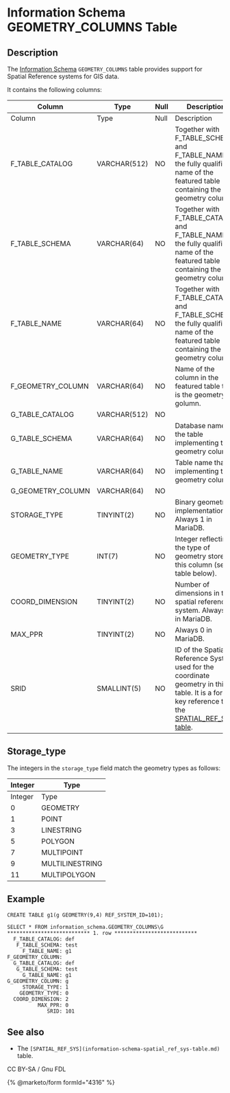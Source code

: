 
# Information Schema GEOMETRY_COLUMNS Table

## Description


The [Information Schema](../README.md) `GEOMETRY_COLUMNS` table provides support for Spatial Reference systems for GIS data.


It contains the following columns:



| Column | Type | Null | Description |
| --- | --- | --- | --- |
| Column | Type | Null | Description |
| F_TABLE_CATALOG | VARCHAR(512) | NO | Together with F_TABLE_SCHEMA and F_TABLE_NAME, the fully qualified name of the featured table containing the geometry column. |
| F_TABLE_SCHEMA | VARCHAR(64) | NO | Together with F_TABLE_CATALOG and F_TABLE_NAME, the fully qualified name of the featured table containing the geometry column. |
| F_TABLE_NAME | VARCHAR(64) | NO | Together with F_TABLE_CATALOG and F_TABLE_SCHEMA, the fully qualified name of the featured table containing the geometry column. |
| F_GEOMETRY_COLUMN | VARCHAR(64) | NO | Name of the column in the featured table that is the geometry golumn. |
| G_TABLE_CATALOG | VARCHAR(512) | NO |  |
| G_TABLE_SCHEMA | VARCHAR(64) | NO | Database name of the table implementing the geometry column. |
| G_TABLE_NAME | VARCHAR(64) | NO | Table name that is implementing the geometry column. |
| G_GEOMETRY_COLUMN | VARCHAR(64) | NO |  |
| STORAGE_TYPE | TINYINT(2) | NO | Binary geometry implementation. Always 1 in MariaDB. |
| GEOMETRY_TYPE | INT(7) | NO | Integer reflecting the type of geometry stored in this column (see table below). |
| COORD_DIMENSION | TINYINT(2) | NO | Number of dimensions in the spatial reference system. Always 2 in MariaDB. |
| MAX_PPR | TINYINT(2) | NO | Always 0 in MariaDB. |
| SRID | SMALLINT(5) | NO | ID of the Spatial Reference System used for the coordinate geometry in this table. It is a foreign key reference to the [SPATIAL_REF_SYS table](information-schema-spatial_ref_sys-table.md). |



## Storage_type


The integers in the `storage_type` field match the geometry types as follows:



| Integer | Type |
| --- | --- |
| Integer | Type |
| 0 | GEOMETRY |
| 1 | POINT |
| 3 | LINESTRING |
| 5 | POLYGON |
| 7 | MULTIPOINT |
| 9 | MULTILINESTRING |
| 11 | MULTIPOLYGON |



## Example


```
CREATE TABLE g1(g GEOMETRY(9,4) REF_SYSTEM_ID=101);

SELECT * FROM information_schema.GEOMETRY_COLUMNS\G
*************************** 1. row ***************************
  F_TABLE_CATALOG: def
   F_TABLE_SCHEMA: test
     F_TABLE_NAME: g1
F_GEOMETRY_COLUMN: 
  G_TABLE_CATALOG: def
   G_TABLE_SCHEMA: test
     G_TABLE_NAME: g1
G_GEOMETRY_COLUMN: g
     STORAGE_TYPE: 1
    GEOMETRY_TYPE: 0
  COORD_DIMENSION: 2
          MAX_PPR: 0
             SRID: 101
```

## See also


* The `[SPATIAL_REF_SYS](information-schema-spatial_ref_sys-table.md)` table.


CC BY-SA / Gnu FDL


{% @marketo/form formId="4316" %}
